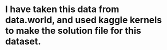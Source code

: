 # I have taken this data from data.world, and used kaggle kernels to make the solution file for this dataset.
